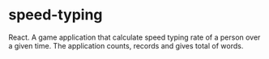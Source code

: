 # speed-typing
React. A game application that calculate speed typing rate of a person over a given time. The application counts, records and gives total of words. 
